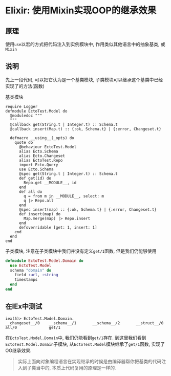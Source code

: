 # Elixir: 使用Mixin实现OOP的继承效果

## 原理

使用`use`以宏的方式把代码注入到实例模块中, 作用类似其他语言中的抽象基类, 或`Mixin`

## 说明

先上一段代码, 可以把它认为是一个基类模块, 子类模块可以继承这个基类中已经实现了的方法(函数)

基类模块

```
require Logger
defmodule EctoTest.Model do
  @moduledoc """
  """
  @callback get(String.t | Integer.t) :: Schema.t
  @callback insert(Map.t) :: {:ok, Schema.t} | {:error, Changeset.t}

  defmacro __using__(_opts) do
    quote do
      @behaviour EctoTest.Model
      alias Ecto.Schema
      alias Ecto.Changeset
      alias EctoTest.Repo
      import Ecto.Query
      use Ecto.Schema
      @spec get(String.t | Integer.t) :: Schema.t
      def get(id) do
        Repo.get __MODULE__, id
      end
      def all do
        q = from m in __MODULE__, select: m
        q |> Repo.all
      end
      @spec insert(map) :: {:ok, Schema.t} | {:error, Changeset.t}
      def insert(map) do
        Map.merge(map) |> Repo.insert
      end
      defoverridable [get: 1, insert: 1]
    end
  end
end
```

子类模块, 注意在子类模块中我们并没有定义`get/1`函数, 但是我们仍能够使用

```elixir
defmodule EctoTest.Model.Domain do
  use EctoTest.Model
  schema "domain" do
    field :url, :string
    timestamps
  end
end
```

## 在IEx中测试

```
iex(5)> EctoTest.Model.Domain.
__changeset__/0    __schema__/1       __schema__/2       __struct__/0
all/0              get/1
```

在`EctoTest.Model.Domain`中, 我们仍能看到`get/1`存在. 到这里我们看到`EctoTest.Model.Domain`子模块, 从`EctoTest.Model`模块继承了`get/1`函数, 实现了OO继承效果.


> 实际上面向对象编程语言在实现继承的时候是由编译器帮你把基类的代码注入到子类当中的, 本质上代码复用的原理是一样的.

